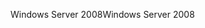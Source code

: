 <span data-ttu-id="d8095-101">Windows Server 2008</span><span class="sxs-lookup"><span data-stu-id="d8095-101">Windows Server 2008</span></span>